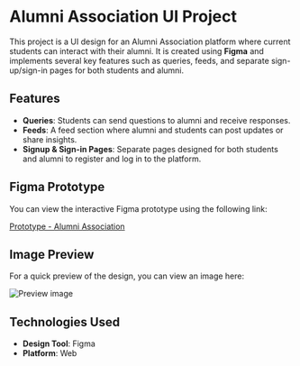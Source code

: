 # Alumni Association UI Project

This project is a UI design for an Alumni Association platform where current students can interact with their alumni. It is created using **Figma** and implements several key features such as queries, feeds, and separate sign-up/sign-in pages for both students and alumni.

## Features

- **Queries**: Students can send questions to alumni and receive responses.
- **Feeds**: A feed section where alumni and students can post updates or share insights.
- **Signup & Sign-in Pages**: Separate pages designed for both students and alumni to register and log in to the platform.

## Figma Prototype

You can view the interactive Figma prototype using the following link:

[Prototype - Alumni Association](https://www.figma.com/proto/KjcZZj2tdB9sdkBX9hqLup/alumni?node-id=2-123&node-type=canvas&t=jYibN0EeS46mQtym-1&scaling=min-zoom&content-scaling=fixed&page-id=0%3A1&starting-point-node-id=2%3A123)

## Image Preview

For a quick preview of the design, you can view an image here:

![Preview image](https://github.com/user-attachments/assets/47a6a7d3-e96c-4ee6-8bad-c571dd19c3c7)

## Technologies Used

- **Design Tool**: Figma
- **Platform**: Web


